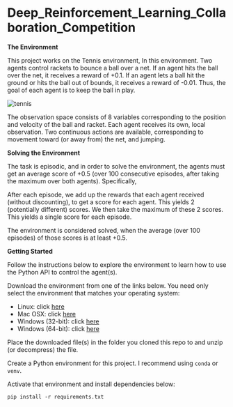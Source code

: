 # Deep_Reinforcement_Learning_Collaboration_Competition

**The Environment**

This project works on the Tennis environment, In this environment. Two agents control rackets to bounce a ball over a net. If an agent hits the ball over the net, it receives a reward of +0.1. If an agent lets a ball hit the ground or hits the ball out of bounds, it receives a reward of -0.01. Thus, the goal of each agent is to keep the ball in play.

![tennis](media/15894964912743/tennis.png)


The observation space consists of 8 variables corresponding to the position and velocity of the ball and racket. Each agent receives its own, local observation. Two continuous actions are available, corresponding to movement toward (or away from) the net, and jumping.

**Solving the Environment**

The task is episodic, and in order to solve the environment, the agents must get an average score of +0.5 (over 100 consecutive episodes, after taking the maximum over both agents). Specifically,

After each episode, we add up the rewards that each agent received (without discounting), to get a score for each agent. This yields 2 (potentially different) scores. We then take the maximum of these 2 scores. This yields a single score for each episode.

The environment is considered solved, when the average (over 100 episodes) of those scores is at least +0.5.

**Getting Started**

Follow the instructions below to explore the environment to learn how to use the Python API to control the agent(s).

Download the environment from one of the links below. You need only select the environment that matches your operating system:

* Linux: click [here](https://s3-us-west-1.amazonaws.com/udacity-drlnd/P3/Tennis/Tennis_Linux.zip)
* Mac OSX: click [here](https://s3-us-west-1.amazonaws.com/udacity-drlnd/P3/Tennis/Tennis.app.zip)
* Windows (32-bit): click [here](https://s3-us-west-1.amazonaws.com/udacity-drlnd/P3/Tennis/Tennis_Windows_x86.zip)
* Windows (64-bit): click [here](https://s3-us-west-1.amazonaws.com/udacity-drlnd/P3/Tennis/Tennis_Windows_x86_64.zip)

Place the downloaded file(s) in the folder you cloned this repo to and unzip (or decompress) the file.

Create a Python environment for this project. I recommend using `conda` or `venv`.

Activate that environment and install dependencies below:

`pip install -r requirements.txt`
